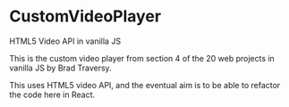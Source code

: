 # CustomVideoPlayer
HTML5 Video API in vanilla JS


This is the custom video player from section 4 of the 20 web projects in vanilla JS by Brad Traversy.

This uses HTML5 video API, and the eventual aim is to be able to refactor the code here in React.
